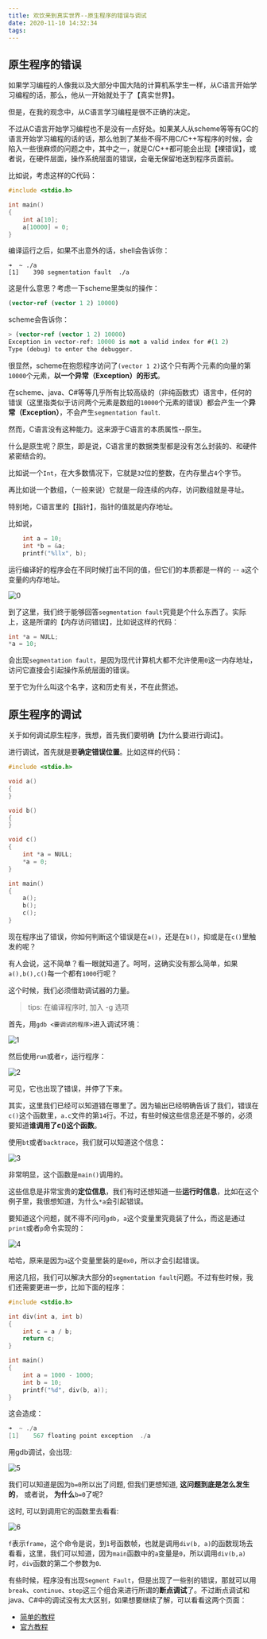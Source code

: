 ```yaml
---
title: 欢饮来到真实世界--原生程序的错误与调试
date: 2020-11-10 14:32:34
tags: 
---
```


## 原生程序的错误

如果学习编程的人像我以及大部分中国大陆的计算机系学生一样，从C语言开始学习编程的话，那么，他从一开始就处于了【真实世界】。

但是，在我的观念中，从C语言学习编程是很不正确的决定。

不过从C语言开始学习编程也不是没有一点好处。如果某人从scheme等等有GC的语言开始学习编程的话的话，那么他到了某些不得不用C/C++写程序的时候，会陷入一些很麻烦的问题之中，其中之一，就是C/C++都可能会出现【裸错误】，或者说，在硬件层面，操作系统层面的错误，会毫无保留地送到程序员面前。

比如说，考虑这样的C代码：

```c
#include <stdio.h>

int main()
{
	int a[10];
	a[10000] = 0;
}
```

编译运行之后，如果不出意外的话，shell会告诉你：

```shell
➜  ~ ./a            
[1]    398 segmentation fault  ./a
```

这是什么意思？考虑一下scheme里类似的操作：

```scheme
(vector-ref (vector 1 2) 10000)
```

scheme会告诉你：

```scheme
> (vector-ref (vector 1 2) 10000)
Exception in vector-ref: 10000 is not a valid index for #(1 2)
Type (debug) to enter the debugger.
```

很显然，scheme在抱怨程序访问了`(vector 1 2)`这个只有两个元素的向量的第`10000`个元素，**以一个异常（Exception）的形式**。

在scheme、java、C#等等几乎所有比较高级的（非纯函数式）语言中，任何的错误（这里指类似于访问两个元素是数组的`10000`个元素的错误）都会产生一个**异常（Exception）**，不会产生`segmentation fault`.

然而，C语言没有这种能力。这来源于C语言的本质属性--原生。

什么是原生呢？原生，即是说，C语言里的数据类型都是没有怎么封装的、和硬件紧密结合的。

比如说一个`Int`，在大多数情况下，它就是`32`位的整数，在内存里占`4`个字节。

再比如说一个数组，（一般来说）它就是一段连续的内存，访问数组就是寻址。

特别地，C语言里的【指针】，指针的值就是内存地址。

比如说，

```c
	int a = 10;
	int *b = &a;
	printf("%llx", b);
```

运行编译好的程序会在不同时候打出不同的值，但它们的本质都是一样的 --  `a`这个变量的内存地址。

![0](https://pic.downk.cc/item/5faa3b8d1cd1bbb86baf8a5c.jpg)

到了这里，我们终于能够回答`segmentation fault`究竟是个什么东西了。实际上，这是所谓的【内存访问错误】，比如说这样的代码：

```c
int *a = NULL;
*a = 10;
```

会出现`segmentation fault`，是因为现代计算机大都不允许使用`0`这一内存地址，访问它直接会引起操作系统层面的错误。

至于它为什么叫这个名字，这和历史有关，不在此赘述。

## 原生程序的调试

关于如何调试原生程序，我想，首先我们要明确【为什么要进行调试】。

进行调试，首先就是要**确定错误位置**。比如这样的代码：

```c
#include <stdio.h>

void a()
{
}

void b()
{
}

void c()
{
	int *a = NULL;
	*a = 0;
}

int main()
{
	a();
	b();
	c();
}
```

现在程序出了错误，你如何判断这个错误是在`a()`，还是在`b()`，抑或是在`c()`里触发的呢？

有人会说，这不简单？看一眼就知道了。呵呵，这确实没有那么简单，如果`a(),b(),c()`每一个都有`1000`行呢？

这个时候，我们必须借助调试器的力量。

>tips: 在编译程序时, 加入 -g 选项

首先，用`gdb <要调试的程序>`进入调试环境：

![1](https://pic.downk.cc/item/5faa3d741cd1bbb86bb00378.jpg)

然后使用`run`或者`r`，运行程序：

![2](https://pic.downk.cc/item/5faa3da31cd1bbb86bb00e45.jpg)

可见，它也出现了错误，并停了下来。

其实，这里我们已经可以知道错在哪里了。因为输出已经明确告诉了我们，错误在`c()`这个函数里，`a.c`文件的第`14`行。不过，有些时候这些信息还是不够的，必须要知道**谁调用了c()这个函数**。

使用`bt`或者`backtrace`，我们就可以知道这个信息：

![3](https://pic.downk.cc/item/5faa3e6e1cd1bbb86bb03e86.jpg)

非常明显，这个函数是`main()`调用的。

这些信息是非常宝贵的**定位信息**，我们有时还想知道一些**运行时信息**，比如在这个例子里，我很想知道，为什么`*a`会引起错误。

要知道这个问题，就不得不问问`gdb`，`a`这个变量里究竟装了什么，而这是通过`print`或者`p`命令实现的：

![4](https://pic.downk.cc/item/5faa3f501cd1bbb86bb07555.jpg)

哈哈，原来是因为`a`这个变量里装的是`0x0`，所以才会引起错误。

用这几招，我们可以解决大部分的`segmentation fault`问题。不过有些时候，我们还需要更进一步，比如下面的程序：

```c
#include <stdio.h>

int div(int a, int b)
{
	int c = a / b;
	return c;
}

int main()
{
	int a = 1000 - 1000;
	int b = 10;
	printf("%d", div(b, a));
}
```

这会造成：

```c
➜  ~ ./a            
[1]    567 floating point exception  ./a
```

用gdb调试，会出现:

![5](https://pic.downk.cc/item/5faa41191cd1bbb86bb0d451.jpg)

我们可以知道是因为`b=0`所以出了问题, 但我们更想知道, **这问题到底是怎么发生的**， 或者说， **为什么**`b=0`了呢?

这时, 可以到调用它的函数里去看看:

![6](https://pic.downk.cc/item/5faa41d91cd1bbb86bb10021.jpg)

`f`表示`frame`，这个命令是说，到`1`号函数帧，也就是调用`div(b, a)`的函数现场去看看，这里，我们可以知道，因为`main`函数中的`a`变量是`0`，所以调用`div(b,a)`时，`div`函数的第二个参数为`0`.

有些时候，程序没有出现`Segment Fault`，但是出现了一些别的错误，那就可以用`break`、`continue`、`step`这三个组合来进行所谓的**断点调试**了。不过断点调试和java、C#中的调试没有太大区别，如果想要继续了解，可以看看这两个页面：

+ [简单的教程](https://condor.depaul.edu/glancast/373class/docs/gdb.html)
+ [官方教程](https://ftp.gnu.org/old-gnu/Manuals/gdb/html_node/gdb_toc.html)